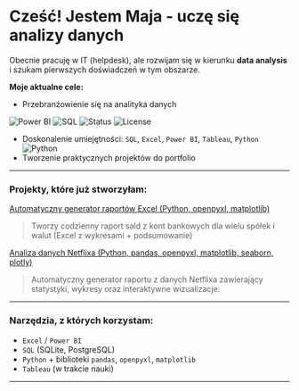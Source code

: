 # Cześć! Jestem Maja - uczę się analizy danych

Obecnie pracuję w IT (helpdesk), ale rozwijam się w kierunku **data analysis** i szukam pierwszych doświadczeń w tym obszarze.

**Moje aktualne cele:**
- Przebranżowienie się na analityka danych

![Power BI](https://img.shields.io/badge/Power%20BI-DAX-yellow?logo=powerbi)
![SQL](https://img.shields.io/badge/SQL-PostgreSQL-blue?logo=postgresql)
![Status](https://img.shields.io/badge/status-w%20rozwoju-yellow)
![License](https://img.shields.io/badge/license-MIT-green)

- Doskonalenie umiejętności: `SQL`, `Excel`, `Power BI`, `Tableau`, `Python` ![Python](https://img.shields.io/badge/Python-3.10-blue?logo=python&logoColor=white)
- Tworzenie praktycznych projektów do portfolio

---

### Projekty, które już stworzyłam:

[Automatyczny generator raportów Excel (Python, openpyxl, matplotlib)](https://github.com/nuvane/RAPORTY-BANKOWE.git)  
> Tworzy codzienny raport sald z kont bankowych dla wielu spółek i walut (Excel z wykresami + podsumowanie)


[Analiza danych Netflixa (Python, pandas, openpyxl, matplotlib, seaborn, plotly)](https://github.com/nuvane/ANALIZA-FILMOW.git)
> Automatyczny generator raportu z danych Netflixa zawierający statystyki, wykresy oraz interaktywne wizualizacje.
---

### Narzędzia, z których korzystam:

- `Excel` / `Power BI`
- `SQL` (SQLite, PostgreSQL)
- `Python` + biblioteki `pandas`, `openpyxl`, `matplotlib`
- `Tableau` (w trakcie nauki)

---
